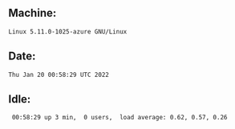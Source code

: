 ## Machine:
```
Linux 5.11.0-1025-azure GNU/Linux
```
## Date:
```
Thu Jan 20 00:58:29 UTC 2022
```
## Idle:
```
 00:58:29 up 3 min,  0 users,  load average: 0.62, 0.57, 0.26
```
